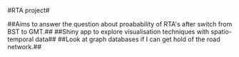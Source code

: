 #RTA project#

##Aims to answer the question about proabability of RTA's after switch from BST to GMT.##
##Shiny app to explore visualisation techniques with spatio-temporal data##
##Look at graph databases if I can get hold of the road network.##
